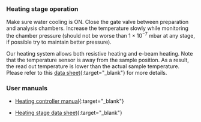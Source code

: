### Heating stage operation

Make sure water cooling is ON. Close the gate valve between preparation and
analysis chambers. Increase the temperature slowly while monitoring the chamber
pressure (should not be worse than $1 \times 10^{-7}$ mbar at any stage, if
possible try to maintain better pressure).

Our heating system allows both resistive heating and e-beam heating. Note that
the temperature sensor is away from the sample position. As a result, the read
out temperature is lower than the actual sample temperature. Please refer to
this [data sheet](
https://file-storage.github.io/manuals/Heating_datasheet_WT-1143031.pdf){:target="_blank"}
for more details.

### User manuals
- [Heating controller manual](https://file-storage.github.io/manuals/Heat3.pdf){:target="_blank"}

- [Heating stage data sheet](https://file-storage.github.io/manuals/Heating_datasheet_WT-1143031.pdf){:target="_blank"}

